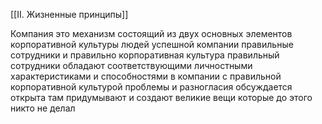 [[II. Жизненные принципы]]

Компания это механизм состоящий из двух основных элементов корпоративной культуры людей успешной компании правильные сотрудники и правильно корпоративная культура правильный сотрудники обладают соответствующими личностными характеристиками и способностями в компании с правильной корпоративной культурой проблемы и разногласия обсуждается открыта там придумывают и создают великие вещи которые до этого никто не делал






